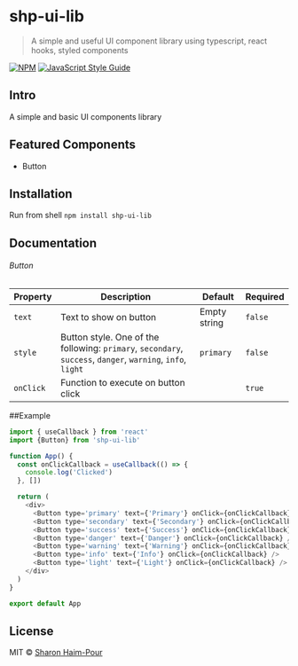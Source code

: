 # shp-ui-lib

> A simple and useful UI component library using typescript, react hooks, styled components 

[![NPM](https://img.shields.io/npm/v/react-modern-library-boilerplate.svg)](https://www.npmjs.com/package/shp-ui-lib) [![JavaScript Style Guide](https://img.shields.io/badge/code_style-standard-brightgreen.svg)](https://standardjs.com)

## Intro

A simple and basic UI components library

## Featured Components

- Button

## Installation

Run from shell `npm install shp-ui-lib`

## Documentation
###### Button
Property    | Description               | Default |     Required
--------    | -----------               | ------- |     --------
`text`      | Text to show on button    | Empty string  | `false`
`style`     | Button style. One of the following: `primary`, `secondary`, `success`, `danger`, `warning`, `info`, `light` | `primary` | `false`
`onClick`   |   Function to execute on button click | | `true`

##Example

```javascript
import { useCallback } from 'react'
import {Button} from 'shp-ui-lib'

function App() {
  const onClickCallback = useCallback(() => {
    console.log('Clicked')
  }, [])

  return (
    <div>
      <Button type='primary' text={'Primary'} onClick={onClickCallback} /> 
      <Button type='secondary' text={'Secondary'} onClick={onClickCallback} />
      <Button type='success' text={'Success'} onClick={onClickCallback} />
      <Button type='danger' text={'Danger'} onClick={onClickCallback} />
      <Button type='warning' text={'Warning'} onClick={onClickCallback} />
      <Button type='info' text={'Info'} onClick={onClickCallback} />
      <Button type='light' text={'Light'} onClick={onClickCallback} />
    </div>
  )
}

export default App

```   

## License

MIT © [Sharon Haim-Pour](linkedin.com/in/hpsharon/)
